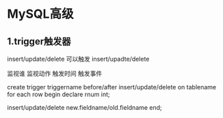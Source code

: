 MySQL高级
==

1.trigger触发器
--
insert/update/delete 可以触发 insert/upadte/delete

监视谁
监视动作
触发时间
触发事件

create trigger triggername
before/after
insert/update/delete
on tablename
for each row
begin
declare rnum int;

insert/update/delete new.fieldname/old.fieldname
end;
